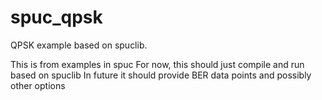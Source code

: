 spuc_qpsk
=========

QPSK example based on spuclib. 

This is from examples in spuc
For now, this should just compile and run based on spuclib 
In future it should provide BER data points and possibly other options

